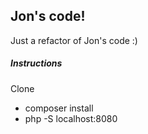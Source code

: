 ## Jon's code!

Just a refactor of Jon's code :)

##### Instructions

Clone

- composer install
- php -S localhost:8080
